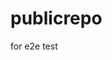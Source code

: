 # publicrepo
for e2e test


























































































































































































































































































































































































































































































































































































































































































































































































































































































































































































































































































































































































































































































































































































































































































































































































































































































































































































































































































































































































































































































































































































































































































































































































































































































































































































































































































































































































































































































































































































































































































































































































































































































































































































































































































































































































































































































































































